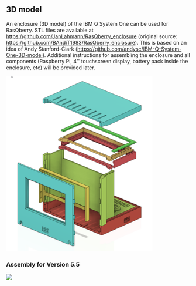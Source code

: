 ## 3D model
An enclosure (3D model) of the IBM Q System One can be used for RasQberry. STL files are available at https://github.com/JanLahmann/RasQberry_enclosure (original source: https://github.com/BAndiT1983/RasQberry_enclosure). This is based on an idea of Andy Stanford-Clark (https://github.com/andysc/IBM-Q-System-One-3D-model). Additional instructions for assembling the enclosure and all components (Raspberry Pi, 4'' touchscreen display, battery pack inside the enclosure, etc) will be provided later.

<img src="../Artwork/RasQberry-3D-Model.png" alt="drawing" width="400"/> <br/>


### Assembly for Version 5.5
[![](http://img.youtube.com/vi/LZZDI9oBFN8/0.jpg)](https://www.youtube.com/watch?v=LZZDI9oBFN8 "assembly animation RasQberry 3D model v.5.5") 


